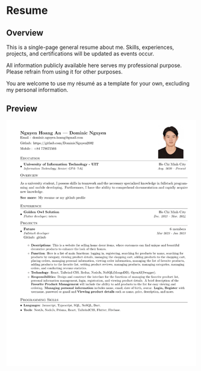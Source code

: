 # Resume

## Overview

This is a single-page general resume about me. Skills, experiences, projects, and certifications will be updated as events occur.

All information publicly available here serves my professional purpose. Please refrain from using it for other purposes.

You are welcome to use my résumé as a template for your own, excluding my personal information.

## Preview

![Resume Screenshot](/resume_preview.png)

